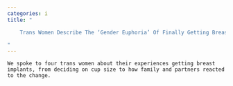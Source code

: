 ```yaml
---
categories: i
title: "

    Trans Women Describe The ‘Gender Euphoria’ Of Finally Getting Breast Implants

"
---
```



    We spoke to four trans women about their experiences getting breast implants, from deciding on cup size to how family and partners reacted to the change.

